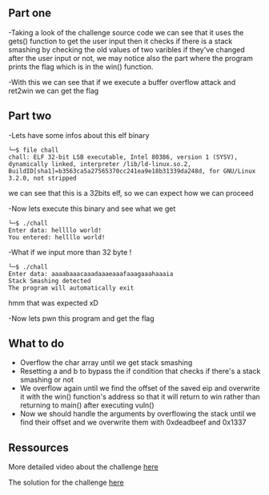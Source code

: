 ## Part one 

-Taking a look of the challenge source code we can see that it uses the gets() function to get the user input then it checks if there is a stack smashing by checking the old values of two varibles if they've changed after the user input or not, we may notice also the part where the program prints the flag which is in the win() function.

-With this we can see that if we execute a buffer overflow attack and ret2win we can get the flag

## Part two

-Lets have some infos about this elf binary 
``` 
└─$ file chall
chall: ELF 32-bit LSB executable, Intel 80386, version 1 (SYSV), dynamically linked, interpreter /lib/ld-linux.so.2, BuildID[sha1]=b3563ca5a27565370cc241ea9e18b31339da248d, for GNU/Linux 3.2.0, not stripped
```
we can see that this is a 32bits elf, so we can expect how we can proceed

-Now lets execute this binary and see what we get
```
└─$ ./chall
Enter data: hellllo world!
You entered: hellllo world!
``` 
-What if we input more than 32 byte !
```
└─$ ./chall  
Enter data: aaaabaaacaaadaaaeaaafaaagaaahaaaia
Stack Smashing detected
The program will automatically exit
```
hmm that was expected xD

-Now lets pwn this program and get the flag 

## What to do 

- Overflow the char array until we get stack smashing 
- Resetting a and b to bypass the if condition that checks if there's a stack smashing or not 
- We overflow again until we find the offset of the saved eip and overwrite it with the win() function's address so that it will return to win rather than returning to main() after executing vuln()
- Now we should handle the arguments by overflowing the stack until we find their offset and we overwrite them with 0xdeadbeef and 0x1337

## Ressources

More detailed video about the challenge [here](https://www.youtube.com/watch?v=vO1Uj2v3r7I)

The solution for the challenge [here](https://github.com/Younesfdj/Write-ups/blob/main/Hack.INI-2K23/Pwn/32bits_call_convo/exploit.py)

